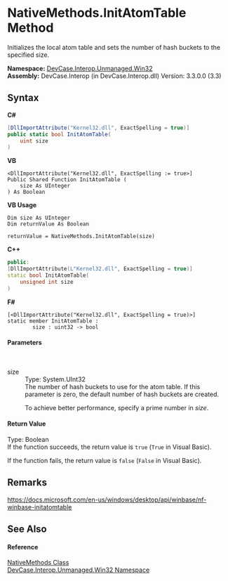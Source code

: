 # NativeMethods.InitAtomTable Method 
 

Initializes the local atom table and sets the number of hash buckets to the specified size.

**Namespace:**&nbsp;<a href="N_DevCase_Interop_Unmanaged_Win32">DevCase.Interop.Unmanaged.Win32</a><br />**Assembly:**&nbsp;DevCase.Interop (in DevCase.Interop.dll) Version: 3.3.0.0 (3.3)

## Syntax

**C#**<br />
``` C#
[DllImportAttribute("Kernel32.dll", ExactSpelling = true)]
public static bool InitAtomTable(
	uint size
)
```

**VB**<br />
``` VB
<DllImportAttribute("Kernel32.dll", ExactSpelling := true>]
Public Shared Function InitAtomTable ( 
	size As UInteger
) As Boolean
```

**VB Usage**<br />
``` VB Usage
Dim size As UInteger
Dim returnValue As Boolean

returnValue = NativeMethods.InitAtomTable(size)
```

**C++**<br />
``` C++
public:
[DllImportAttribute(L"Kernel32.dll", ExactSpelling = true)]
static bool InitAtomTable(
	unsigned int size
)
```

**F#**<br />
``` F#
[<DllImportAttribute("Kernel32.dll", ExactSpelling = true)>]
static member InitAtomTable : 
        size : uint32 -> bool 

```


#### Parameters
&nbsp;<dl><dt>size</dt><dd>Type: System.UInt32<br />The number of hash buckets to use for the atom table. If this parameter is zero, the default number of hash buckets are created. 

 To achieve better performance, specify a prime number in *size*.</dd></dl>

#### Return Value
Type: Boolean<br />If the function succeeds, the return value is `true` (`True` in Visual Basic). 

 If the function fails, the return value is `false` (`False` in Visual Basic).

## Remarks
<a href="https://docs.microsoft.com/en-us/windows/desktop/api/winbase/nf-winbase-initatomtable" target="_blank">https://docs.microsoft.com/en-us/windows/desktop/api/winbase/nf-winbase-initatomtable</a>

## See Also


#### Reference
<a href="T_DevCase_Interop_Unmanaged_Win32_NativeMethods">NativeMethods Class</a><br /><a href="N_DevCase_Interop_Unmanaged_Win32">DevCase.Interop.Unmanaged.Win32 Namespace</a><br />